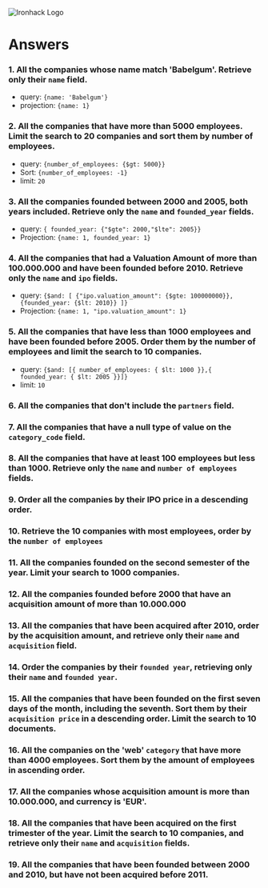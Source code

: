 ![Ironhack Logo](https://i.imgur.com/1QgrNNw.png)

# Answers

### 1. All the companies whose name match 'Babelgum'. Retrieve only their `name` field.

<!-- Your Code Goes Here -->
- query: `{name: 'Babelgum'}`
- projection: `{name: 1}`

### 2. All the companies that have more than 5000 employees. Limit the search to 20 companies and sort them by **number of employees**.

<!-- Your Code Goes Here -->
- query: `{number_of_employees: {$gt: 5000}}`
- Sort: `{number_of_employees: -1}`
- limit: `20`

### 3. All the companies founded between 2000 and 2005, both years included. Retrieve only the `name` and `founded_year` fields.

<!-- Your Code Goes Here -->
- query: `{ founded_year: {"$gte": 2000,"$lte": 2005}}`
- Projection: `{name: 1, founded_year: 1}`

### 4. All the companies that had a Valuation Amount of more than 100.000.000 and have been founded before 2010. Retrieve only the `name` and `ipo` fields.

<!-- Your Code Goes Here -->
- query: `{$and: [ {"ipo.valuation_amount": {$gte: 100000000}}, {founded_year: {$lt: 2010}} ]}`
- Projection: `{name: 1, "ipo.valuation_amount": 1}`

### 5. All the companies that have less than 1000 employees and have been founded before 2005. Order them by the number of employees and limit the search to 10 companies.

<!-- Your Code Goes Here -->
- query: `{$and: [{ number_of_employees: { $lt: 1000 }},{ founded_year: { $lt: 2005 }}]}`
- limit: `10`

### 6. All the companies that don't include the `partners` field.

<!-- Your Code Goes Here -->

### 7. All the companies that have a null type of value on the `category_code` field.

<!-- Your Code Goes Here -->

### 8. All the companies that have at least 100 employees but less than 1000. Retrieve only the `name` and `number of employees` fields.

<!-- Your Code Goes Here -->

### 9. Order all the companies by their IPO price in a descending order.

<!-- Your Code Goes Here -->

### 10. Retrieve the 10 companies with most employees, order by the `number of employees`

<!-- Your Code Goes Here -->

### 11. All the companies founded on the second semester of the year. Limit your search to 1000 companies.

<!-- Your Code Goes Here -->

### 12. All the companies founded before 2000 that have an acquisition amount of more than 10.000.000

<!-- Your Code Goes Here -->

### 13. All the companies that have been acquired after 2010, order by the acquisition amount, and retrieve only their `name` and `acquisition` field.

<!-- Your Code Goes Here -->

### 14. Order the companies by their `founded year`, retrieving only their `name` and `founded year`.

<!-- Your Code Goes Here -->

### 15. All the companies that have been founded on the first seven days of the month, including the seventh. Sort them by their `acquisition price` in a descending order. Limit the search to 10 documents.

<!-- Your Code Goes Here -->

### 16. All the companies on the 'web' `category` that have more than 4000 employees. Sort them by the amount of employees in ascending order.

<!-- Your Code Goes Here -->

### 17. All the companies whose acquisition amount is more than 10.000.000, and currency is 'EUR'.

<!-- Your Code Goes Here -->

### 18. All the companies that have been acquired on the first trimester of the year. Limit the search to 10 companies, and retrieve only their `name` and `acquisition` fields.

<!-- Your Code Goes Here -->

### 19. All the companies that have been founded between 2000 and 2010, but have not been acquired before 2011.

<!-- Your Code Goes Here -->

